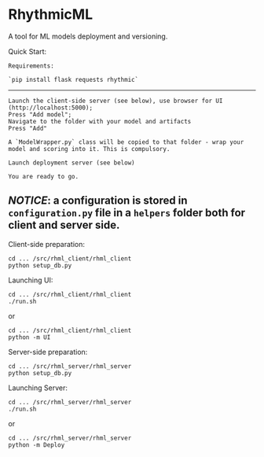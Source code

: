 # RhythmicML
A tool for ML models deployment and versioning.

Quick Start:

    Requirements:

    `pip install flask requests rhythmic`

-------------------

    Launch the client-side server (see below), use browser for UI (http://localhost:5000);
    Press "Add model";
    Navigate to the folder with your model and artifacts
    Press "Add"

    A `ModelWrapper.py` class will be copied to that folder - wrap your model and scoring into it. This is compulsory.

    Launch deployment server (see below)

    You are ready to go.

*NOTICE*: a configuration is stored in `configuration.py` file in a `helpers` folder both for client and server side.
-------------------

Client-side preparation:
```
cd ... /src/rhml_client/rhml_client
python setup_db.py
```

Launching UI:

```
cd ... /src/rhml_client/rhml_client
./run.sh
```
or
```
cd ... /src/rhml_client/rhml_client
python -m UI
```

Server-side preparation:
```
cd ... /src/rhml_server/rhml_server
python setup_db.py
```

Launching Server:

```
cd ... /src/rhml_server/rhml_server
./run.sh
```
or
```
cd ... /src/rhml_server/rhml_server
python -m Deploy
```
